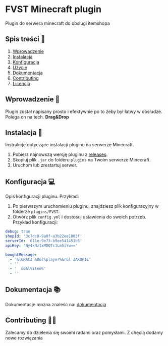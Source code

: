 # FVST Minecraft plugin

Plugin do serwera minecraft do obsługi itemshopa

## Spis treści 📝

1. [Wprowadzenie](#wprowadzenie)
2. [Instalacja](#instalacja)
3. [Konfiguracja](#konfiguracja)
4. [Użycie](#użycie)
5. [Dokumentacja](#dokumentacja)
6. [Contributing](#contributing)
7. [Licencja](#licencja)

## Wprowadzenie 👋

Plugin został napisany prosto i efektywnie po to żeby był łatwy w obsłudze. Polega on na tech. **Drag&Drop**

## Instalacja 🌠

Instrukcje dotyczące instalacji pluginu na serwerze Minecraft.

1. Pobierz najnowszą wersję pluginu z [releases](https://github.com/fvstpl/plugin/releases).
2. Skopiuj plik `.jar` do folderu `plugins` na Twoim serwerze Minecraft.
3. Uruchom lub zrestartuj serwer.

## Konfiguracja 💻

Opis konfiguracji pluginu. Przykład:

1. Po pierwszym uruchomieniu pluginu, znajdziesz plik konfiguracyjny w folderze `plugins/FVST`.
2. Otwórz plik `config.yml` i dostosuj ustawienia do swoich potrzeb. Przykład konfiguracji:


```yml
debug: true
shopId: '3c7dc8-9a8f-a3b22ee1803f'
serverId: '611e-9e73-b9ee541451b5'
apiKey: 'Ny4xNzIxMDQTc1Lm5iYw=='

boughtMessage:
  - '&lGRACZ &0&l%player%&r&l ZAKUPIŁ'
  - ''
  - '  &0&l%item%'
  - ''
```

## Dokumentacja 📚

Dokumentacje można znaleść na: [dokumentacja](https://docs.fvst.pl/)

## Contributing 👩‍💻 

Zalecamy do dzielenia się swoimi radami oraz pomysłami. Z chęcią dodamy nowe rozwiązania



